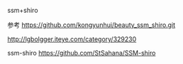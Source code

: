 ssm+shiro

参考
https://github.com/kongyunhui/beauty_ssm_shiro.git


http://lgbolgger.iteye.com/category/329230

ssm-shiro
https://github.com/StSahana/SSM-shiro
